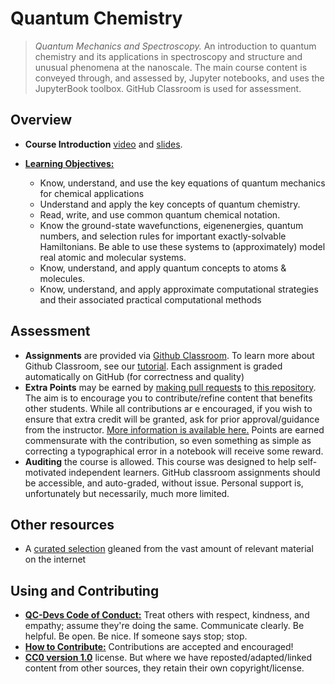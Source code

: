 # Quantum Chemistry

> *Quantum Mechanics and Spectroscopy.* An introduction to quantum chemistry and its applications in spectroscopy and structure and unusual phenomena at the nanoscale. The main course content is conveyed through, and assessed by, Jupyter notebooks, and uses the JupyterBook toolbox. GitHub Classroom is used for assessment.

## Overview

- **Course Introduction** [video](https://www.macvideo.ca/media/Welcome+to+CHEM+3PA3/1_5uetc04h) and [slides](https://github.com/QC-Edu/IntroQM/blob/master/presentations/0_IntroVideo.pdf?raw=true).

- [**Learning Objectives:**](documents/objectives.md)
  - Know, understand, and use the key equations of quantum mechanics for chemical applications
  - Understand and apply the key concepts of quantum chemistry.
  - Read, write, and use common quantum chemical notation.
  - Know the ground-state wavefunctions, eigenenergies, quantum numbers, and selection rules for important exactly-solvable Hamiltonians. Be able to use these systems to (approximately) model real atomic and molecular systems.
  - Know, understand, and apply quantum concepts to atoms & molecules.
  - Know, understand, and apply approximate computational strategies and their associated practical computational methods

## Assessment
- **Assignments** are provided via [Github Classroom](https://classroom.github.com/). To learn more about Github Classroom, see our [tutorial](Tutorial_0.ipynb). Each assignment is graded automatically on GitHub (for correctness and quality)
- **Extra Points** may be earned by [making pull requests](contributing.md) to [this repository](https://github.com/QC-Edu/IntroQM). The aim is to encourage you to contribute/refine content that benefits other students. While all contributions ar   e encouraged, if you wish to ensure that extra credit will be granted, ask for prior approval/guidance from the instructor. [More information is available here.](extracredit/overview.md) Points are earned commensurate with the contribution, so even something as simple as correcting a typographical error in a notebook will receive some reward.
- **Auditing** the course is allowed. This course was designed to help self-motivated independent learners. GitHub classroom assignments should be accessible, and auto-graded, without issue. Personal support is, unfortunately but necessarily, much more limited.

## Other resources

- A [curated selection](documents/refs.md) gleaned from the vast amount of relevant material on the internet

## Using and Contributing
- [**QC-Devs Code of Conduct:**](https://qcdevs.org/guidelines/QCDevsCodeOfConduct/) Treat others with respect, kindness, and empathy; assume they're doing the same. Communicate clearly. Be helpful. Be open. Be nice. If someone says stop; stop.
- [**How to Contribute:**](contributing.md) Contributions are accepted and encouraged!
- [**CC0 version 1.0**](license.md) license. But where we have reposted/adapted/linked content from other sources, they retain their own copyright/license.
